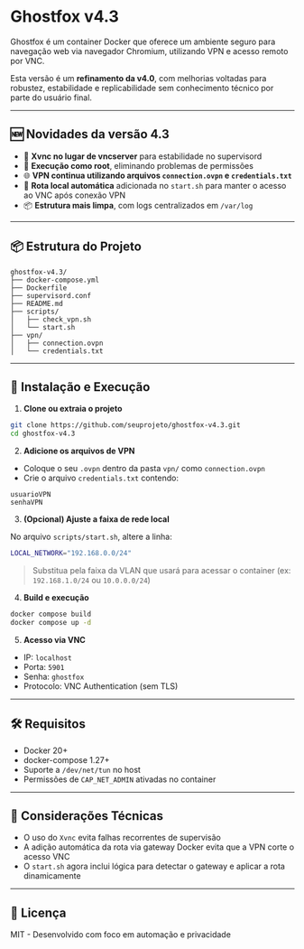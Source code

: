 # Ghostfox v4.3

Ghostfox é um container Docker que oferece um ambiente seguro para navegação web via navegador Chromium, utilizando VPN e acesso remoto por VNC.

Esta versão é um **refinamento da v4.0**, com melhorias voltadas para robustez, estabilidade e replicabilidade sem conhecimento técnico por parte do usuário final.

---

## 🆕 Novidades da versão 4.3

- 🔁 **Xvnc no lugar de vncserver** para estabilidade no supervisord
- 🔐 **Execução como root**, eliminando problemas de permissões
- 🌐 **VPN continua utilizando arquivos `connection.ovpn` e `credentials.txt`**
- 🧠 **Rota local automática** adicionada no `start.sh` para manter o acesso ao VNC após conexão VPN
- 📦 **Estrutura mais limpa**, com logs centralizados em `/var/log`

---

## 📦 Estrutura do Projeto

```plaintext
ghostfox-v4.3/
├── docker-compose.yml
├── Dockerfile
├── supervisord.conf
├── README.md
├── scripts/
│   ├── check_vpn.sh
│   └── start.sh
├── vpn/
│   ├── connection.ovpn
│   └── credentials.txt
```

---

## 🚀 Instalação e Execução

1. **Clone ou extraia o projeto**

```bash
git clone https://github.com/seuprojeto/ghostfox-v4.3.git
cd ghostfox-v4.3
```

2. **Adicione os arquivos de VPN**

- Coloque o seu `.ovpn` dentro da pasta `vpn/` como `connection.ovpn`
- Crie o arquivo `credentials.txt` contendo:
```
usuarioVPN
senhaVPN
```

3. **(Opcional) Ajuste a faixa de rede local**

No arquivo `scripts/start.sh`, altere a linha:
```bash
LOCAL_NETWORK="192.168.0.0/24"
```
> Substitua pela faixa da VLAN que usará para acessar o container (ex: `192.168.1.0/24` ou `10.0.0.0/24`)

4. **Build e execução**

```bash
docker compose build
docker compose up -d
```

5. **Acesso via VNC**

- IP: `localhost`
- Porta: `5901`
- Senha: `ghostfox`
- Protocolo: VNC Authentication (sem TLS)

---

## 🛠️ Requisitos

- Docker 20+
- docker-compose 1.27+
- Suporte a `/dev/net/tun` no host
- Permissões de `CAP_NET_ADMIN` ativadas no container

---

## 📌 Considerações Técnicas

- O uso do `Xvnc` evita falhas recorrentes de supervisão
- A adição automática da rota via gateway Docker evita que a VPN corte o acesso VNC
- O `start.sh` agora inclui lógica para detectar o gateway e aplicar a rota dinamicamente

---

## 📄 Licença

MIT - Desenvolvido com foco em automação e privacidade